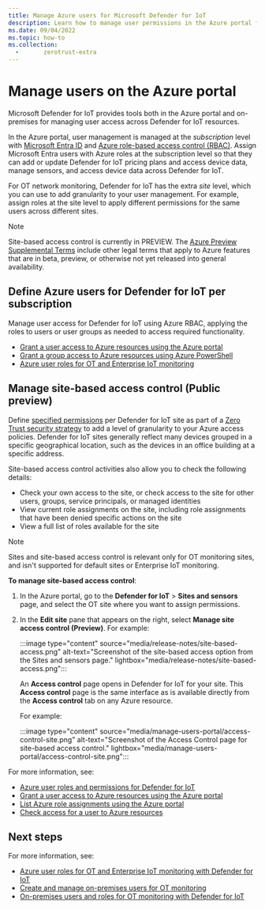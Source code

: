 ```yaml
---
title: Manage Azure users for Microsoft Defender for IoT
description: Learn how to manage user permissions in the Azure portal for Microsoft Defender for IoT services.
ms.date: 09/04/2022
ms.topic: how-to
ms.collection:
  -       zerotrust-extra
---
```


# Manage users on the Azure portal

Microsoft Defender for IoT provides tools both in the Azure portal and on-premises for managing user access across Defender for IoT resources.

In the Azure portal, user management is managed at the *subscription* level with [Microsoft Entra ID](../../active-directory/index.yml) and [Azure role-based access control (RBAC)](../../role-based-access-control/overview.md). Assign Microsoft Entra users with Azure roles at the subscription level so that they can add or update Defender for IoT pricing plans and access device data, manage sensors, and access device data across Defender for IoT.

For OT network monitoring, Defender for IoT has the extra *site* level, which you can use to add granularity to your user management. For example, assign roles at the site level to apply different permissions for the same users across different sites.

> [!NOTE]
> Site-based access control is currently in PREVIEW. The [Azure Preview Supplemental Terms](https://azure.microsoft.com/support/legal/preview-supplemental-terms/) include other legal terms that apply to Azure features that are in beta, preview, or otherwise not yet released into general availability.
>

## Define Azure users for Defender for IoT per subscription

Manage user access for Defender for IoT using Azure RBAC, applying the roles to users or user groups as needed to access required functionality.

- [Grant a user access to Azure resources using the Azure portal](../../role-based-access-control/quickstart-assign-role-user-portal.md)
- [Grant a group access to Azure resources using Azure PowerShell](../../role-based-access-control/tutorial-role-assignments-group-powershell.md)
- [Azure user roles for OT and Enterprise IoT monitoring](roles-azure.md)

## Manage site-based access control (Public preview)

Define [specified permissions](roles-azure.md#roles-and-permissions-reference) per Defender for IoT site as part of a [Zero Trust security strategy](concept-zero-trust.md) to add a level of granularity to your Azure access policies. Defender for IoT sites generally reflect many devices grouped in a specific geographical location, such as the devices in an office building at a specific address.

Site-based access control activities also allow you to check the following details:

- Check your own access to the site, or check access to the site for other users, groups, service principals, or managed identities
- View current role assignments on the site, including role assignments that have been denied specific actions on the site
- View a full list of roles available for the site

> [!NOTE]
> Sites and site-based access control is relevant only for OT monitoring sites, and isn't supported for default sites or Enterprise IoT monitoring.
>

**To manage site-based access control**:

1. In the Azure portal, go to the **Defender for IoT** > **Sites and sensors** page, and select the OT site where you want to assign permissions.

1. In the **Edit site** pane that appears on the right, select **Manage site access control (Preview)**. For example:

    :::image type="content" source="media/release-notes/site-based-access.png" alt-text="Screenshot of the site-based access option from the Sites and sensors page." lightbox="media/release-notes/site-based-access.png":::

    An **Access control** page opens in Defender for IoT for your site. This **Access control** page is the same interface as is available directly from the **Access control** tab on any Azure resource.

    For example:

    :::image type="content" source="media/manage-users-portal/access-control-site.png" alt-text="Screenshot of the Access Control page for site-based access control." lightbox="media/manage-users-portal/access-control-site.png":::

For more information, see:

- [Azure user roles and permissions for Defender for IoT](roles-azure.md)
- [Grant a user access to Azure resources using the Azure portal](../../role-based-access-control/quickstart-assign-role-user-portal.md)
- [List Azure role assignments using the Azure portal](../../role-based-access-control/role-assignments-list-portal.yml)
- [Check access for a user to Azure resources](../../role-based-access-control/check-access.md)

## Next steps

For more information, see:

- [Azure user roles for OT and Enterprise IoT monitoring with Defender for IoT](roles-azure.md)
- [Create and manage on-premises users for OT monitoring](how-to-create-and-manage-users.md)
- [On-premises users and roles for OT monitoring with Defender for IoT](roles-on-premises.md)
